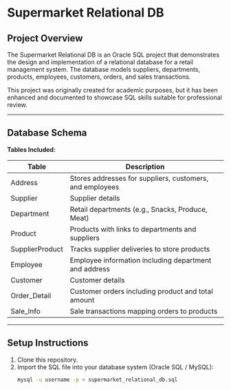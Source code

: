 # Supermarket Relational DB

## Project Overview

The Supermarket Relational DB is an Oracle SQL project that demonstrates the design and implementation of a relational database for a retail management system. The database models suppliers, departments, products, employees, customers, orders, and sales transactions.

This project was originally created for academic purposes, but it has been enhanced and documented to showcase SQL skills suitable for professional review.

---

## Database Schema

**Tables Included:**

| Table             | Description                               |
|-------------------|-------------------------------------------|
| Address           | Stores addresses for suppliers, customers, and employees |
| Supplier          | Supplier details                          |
| Department        | Retail departments (e.g., Snacks, Produce, Meat) |
| Product           | Products with links to departments and suppliers |
| SupplierProduct   | Tracks supplier deliveries to store products |
| Employee          | Employee information including department and address |
| Customer          | Customer details                          |
| Order_Detail      | Customer orders including product and total amount |
| Sale_Info         | Sale transactions mapping orders to products |

---

## Setup Instructions

1. Clone this repository.
2. Import the SQL file into your database system (Oracle SQL / MySQL):
   ```bash
   mysql -u username -p < supermarket_relational_db.sql

